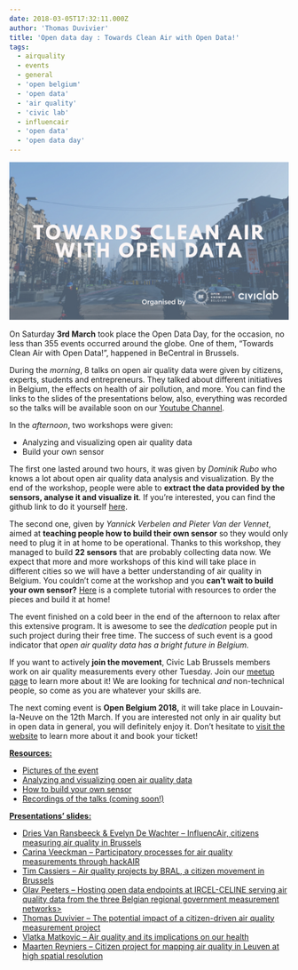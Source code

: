 ```yaml
---
date: 2018-03-05T17:32:11.000Z
author: 'Thomas Duvivier'
title: 'Open data day : Towards Clean Air with Open Data!'
tags:
  - airquality
  - events
  - general
  - 'open belgium'
  - 'open data'
  - 'air quality'
  - 'civic lab'
  - influencair
  - 'open data'
  - 'open data day'
---
```


![](towards-clean-air-1.png)

On Saturday **3rd March** took place the Open Data Day, for the occasion, no less than 355 events occurred around the globe. One of them, “Towards Clean Air with Open Data!”, happened in BeCentral in Brussels.

During the _morning_, 8 talks on open air quality data were given by citizens, experts, students and entrepreneurs. They talked about different initiatives in Belgium, the effects on health of air pollution, and more. You can find the links to the slides of the presentations below, also, everything was recorded so the talks will be available soon on our [Youtube Channel](https://www.youtube.com/channel/UCXSJAzi8EW3PXBBrYJTDSOw).

In the _afternoon_, two workshops were given:

- Analyzing and visualizing open air quality data
- Build your own sensor

The first one lasted around two hours, it was given by _Dominik Rubo_ who knows a lot about open air quality data analysis and visualization. By the end of the workshop, people were able to **extract the data provided by the sensors, analyse it and visualize it**. If you’re interested, you can find the github link to do it yourself [here](https://github.com/dr-1/air-data-workshop).

The second one, given by _Yannick Verbelen and Pieter Van der Vennet_, aimed at **teaching people how to build their own sensor** so they would only need to plug it in at home to be operational. Thanks to this workshop, they managed to build **22 sensors** that are probably collecting data now. We expect that more and more workshops of this kind will take place in different cities so we will have a better understanding of air quality in Belgium. You couldn’t come at the workshop and you **can’t wait to build your own sensor?** [Here](http://influencair.be/build-your-sensor/) is a complete tutorial with resources to order the pieces and build it at home!

The event finished on a cold beer in the end of the afternoon to relax after this extensive program. It is awesome to see the _dedication_ people put in such project during their free time. The success of such event is a good indicator that _open air quality data has a bright future in Belgium._

If you want to actively **join the movement**, Civic Lab Brussels members work on air quality measurements every other Tuesday. Join our [meetup page](https://www.meetup.com/fr-FR/Civic-Lab-Brussels/) to learn more about it! We are looking for technical _and_ non-technical people, so come as you are whatever your skills are.

The next coming event is **Open Belgium 2018,** it will take place in Louvain-la-Neuve on the 12th March. If you are interested not only in air quality but in open data in general, you will definitely enjoy it. Don’t hesitate to [visit the website](http://2018.openbelgium.be/) to learn more about it and book your ticket!

**<span style="text-decoration: underline">Resources:</span>**

- [Pictures of the event](https://www.flickr.com/photos/okfn-belgium/albums/72157694143122795)
- [Analyzing and visualizing open air quality data](https://github.com/dr-1/air-data-workshop)
- [How to build your own sensor](http://influencair.be/build-your-sensor/)
- [Recordings of the talks (coming soon!)](https://www.youtube.com/channel/UCXSJAzi8EW3PXBBrYJTDSOw)

**<span style="text-decoration: underline">Presentations’ slides:</span>**

- [Dries Van Ransbeeck &amp; Evelyn De Wachter – InfluencAir, citizens measuring air quality in Brussels](https://www.slideshare.net/OpenKnowledgeBE/influencair-citizens-measuring-air-quality)
- [Carina Veeckman – Participatory processes for air quality measurements through hackAIR](https://www.slideshare.net/OpenKnowledgeBE/participatory-processes-for-air-quality-measurements-through-hackair)
- [Tim Cassiers – Air quality projects by BRAL, a citizen movement in Brussels](https://www.slideshare.net/OpenKnowledgeBE/from-citizen-science-towards-coconstructed-air-policies-in-brussels)
- [Olav Peeters – Hosting open data endpoints at IRCEL-CELINE serving air quality data from the three Belgian regional government measurement networks>](https://www.slideshare.net/OpenKnowledgeBE/hosting-open-data-endpoints-at-ircelceline-serving-air-quality-data-from-the-three-belgian-regional-government-measurement-networks)
- [Thomas Duvivier – The potential impact of a citizen-driven air quality measurement project](https://www.slideshare.net/OpenKnowledgeBE/the-potential-impact-of-a-citizendriven-air-quality-measurement-project)
- [Vlatka Matkovic – Air quality and its implications on our health](https://www.slideshare.net/OpenKnowledgeBE/air-quality-and-its-implications-on-our-health)
- [Maarten Reyniers – Citizen project for mapping air quality in Leuven at high spatial resolution](https://www.slideshare.net/OpenKnowledgeBE/a-citizen-project-for-mapping-air-quality-in-leuven-at-high-spatial-resolution)
